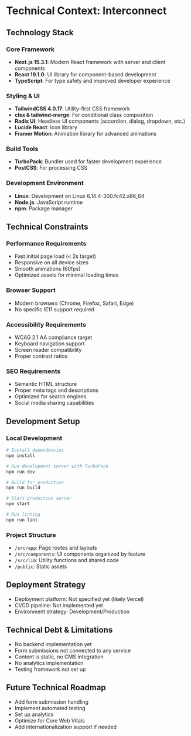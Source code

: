 # Technical Context: Interconnect

## Technology Stack

### Core Framework
- **Next.js 15.3.1**: Modern React framework with server and client components
- **React 19.1.0**: UI library for component-based development
- **TypeScript**: For type safety and improved developer experience

### Styling & UI
- **TailwindCSS 4.0.17**: Utility-first CSS framework
- **clsx & tailwind-merge**: For conditional class composition
- **Radix UI**: Headless UI components (accordion, dialog, dropdown, etc.)
- **Lucide React**: Icon library
- **Framer Motion**: Animation library for advanced animations

### Build Tools
- **TurboPack**: Bundler used for faster development experience
- **PostCSS**: For processing CSS

### Development Environment
- **Linux**: Development on Linux 6.14.4-300.fc42.x86_64
- **Node.js**: JavaScript runtime
- **npm**: Package manager

## Technical Constraints

### Performance Requirements
- Fast initial page load (< 2s target)
- Responsive on all device sizes
- Smooth animations (60fps)
- Optimized assets for minimal loading times

### Browser Support
- Modern browsers (Chrome, Firefox, Safari, Edge)
- No specific IE11 support required

### Accessibility Requirements
- WCAG 2.1 AA compliance target
- Keyboard navigation support
- Screen reader compatibility
- Proper contrast ratios

### SEO Requirements
- Semantic HTML structure
- Proper meta tags and descriptions
- Optimized for search engines
- Social media sharing capabilities

## Development Setup

### Local Development
```bash
# Install dependencies
npm install

# Run development server with TurboPack
npm run dev

# Build for production
npm run build

# Start production server
npm start

# Run linting
npm run lint
```

### Project Structure
- `/src/app`: Page routes and layouts
- `/src/components`: UI components organized by feature
- `/src/lib`: Utility functions and shared code
- `/public`: Static assets

## Deployment Strategy
- Deployment platform: Not specified yet (likely Vercel)
- CI/CD pipeline: Not implemented yet
- Environment strategy: Development/Production

## Technical Debt & Limitations
- No backend implementation yet
- Form submissions not connected to any service
- Content is static, no CMS integration
- No analytics implementation
- Testing framework not set up

## Future Technical Roadmap
- Add form submission handling
- Implement automated testing
- Set up analytics
- Optimize for Core Web Vitals
- Add internationalization support if needed 